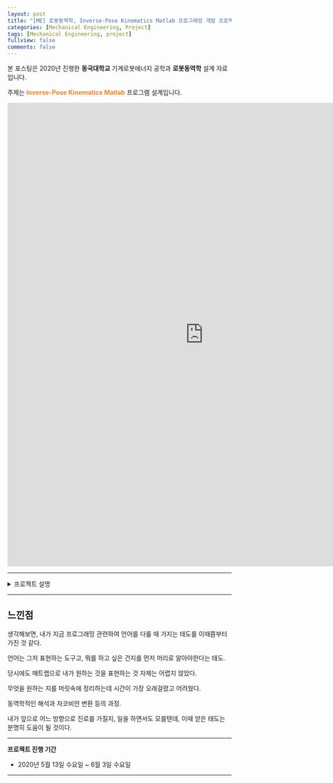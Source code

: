 ```yaml
---
layout: post
title: "[ME] 로봇동역학, Inverse-Pose Kinematics Matlab 프로그래밍 개발 프로젝트"
categories: [Mechanical Engineering, Project]
tags: [Mechanical Engineering, project]
fullview: false
comments: false
---
```


본 포스팅은 2020년 진행한 **동국대학교** 기계로봇에너지 공학과 **로봇동역학** 설계 자료입니다.

주제는 **<span style="color:#F58224">Inverse-Pose Kinematics Matlab</span>** 프로그램 설계입니다.

<iframe src="https://onedrive.live.com/embed?cid=ADFD1CC231D5D8DA&resid=ADFD1CC231D5D8DA%218232&authkey=AK-zUTG3_KeM8gs&em=2" width="880" height="1040" frameborder="0" scrolling="no"></iframe>

---

<details>
<summary>프로젝트 설명</summary>
<div markdown="1">

## 프로젝트 요약

**Matlab**을 사용해서 주어진 상황에 대한 **Inverse-Pose Kinematics** 계산을 진행하도록 프로그래밍하는 과제였다.

진행한 결과를 **Corke MATLAB Robotics Toolbox**와의 비교도 진행했다.

</div>
</details>

---

## 느낀점

생각해보면, 내가 지금 프로그래밍 관련하여 언어를 다룰 때 가지는 태도를 이때쯤부터 가진 것 같다.

언어는 그저 표현하는 도구고, 뭐를 하고 싶은 건지를 먼저 머리로 알아야한다는 태도.

당시에도 매트랩으로 내가 원하는 것을 표현하는 것 자체는 어렵지 않았다.

무엇을 원하는 지를 머릿속에 정리하는데 시간이 가장 오래걸렸고 어려웠다.

동역학적인 해석과 자코비안 변환 등의 과정. 

내가 앞으로 어느 방향으로 진로를 가질지, 일을 하면서도 모를텐데, 이때 얻은 태도는 분명히 도움이 될 것이다.

---

**프로젝트 진행 기간**
- 2020년 5월 13일 수요일 ~ 6월 3일 수요일

---